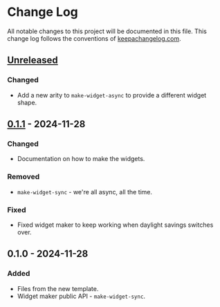 # Change Log
All notable changes to this project will be documented in this file. This change log follows the conventions of [keepachangelog.com](http://keepachangelog.com/).

## [Unreleased]
### Changed
- Add a new arity to `make-widget-async` to provide a different widget shape.

## [0.1.1] - 2024-11-28
### Changed
- Documentation on how to make the widgets.

### Removed
- `make-widget-sync` - we're all async, all the time.

### Fixed
- Fixed widget maker to keep working when daylight savings switches over.

## 0.1.0 - 2024-11-28
### Added
- Files from the new template.
- Widget maker public API - `make-widget-sync`.

[Unreleased]: https://sourcehost.site/your-name/clj-advent/compare/0.1.1...HEAD
[0.1.1]: https://sourcehost.site/your-name/clj-advent/compare/0.1.0...0.1.1
